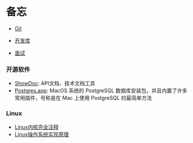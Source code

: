 # 备忘

- [Git](/git/README.md)

- [开发库](/dev-library/README.md)
  
- [面试](/interview/README.md)

### 开源软件

- [ShowDoc](https://www.showdoc.com.cn/): API文档、技术文档工具
- [Postgres.app](https://postgresapp.com/): MacOS 系统的 PostgreSQL 数据库安装包，并且内置了许多常用插件，号称是在 Mac 上使用 PostgreSQL 的最简单方法
  
### Linux

- [Linux内核完全注释](http://www.oldlinux.org/download/CLK-5.0.1-WithCover.pdf)
- [Linux操作系统实现原理](http://www.oldlinux.org/Book-Lite/)
